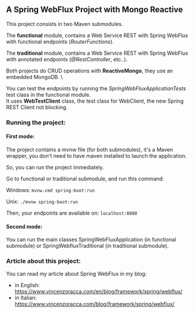 ## A Spring WebFlux Project with Mongo Reactive

This project consists in two Maven submodules.

The **functional** module, contains a Web Service REST with Spring WebFlux with functional endpoints (_RouterFunctions_).

The **traditional** module, contains a Web Service REST with Spring WebFlux with annotated endpoints (_@RestController_, etc..). 

Both projects do CRUD operations with **ReactiveMongo**, they use an embedded MongoDB. \

You can test the endpoints by running the _SpringWebFluxApplicationTests_ test class in the functional module. \
It uses **WebTestClient** class, the test class for WebClient, the new Spring REST Client not blocking.

### Running the project:

#### First mode:

The project contains a mvnw file (for both submodules), it's a Maven wrapper, you don't need to have maven installed
to launch the application.

So, you can run the project immediately.

Go to functional or traditional submodule, and run this command:

Windows: `mvnw.cmd spring-boot:run`

Unix: `./mvnw spring-boot:run`

Then, your endpoints are available on: `localhost:8080`

#### Second mode:

You can run the main classes SpringWebFluxApplication (in functional submodule) or SpringWebfluxTraditional
(in traditional submodule).

### Article about this project:

You can read my article about Spring WebFlux in my blog:

- in English: https://www.vincenzoracca.com/en/blog/framework/spring/webflux/
- in Italian: https://www.vincenzoracca.com/blog/framework/spring/webflux/